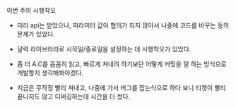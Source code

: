 이번 주의 시행착오

- 미리 api는 받았으나, 파라미터 값이 협의가 되지 않아서 나중에 코드를 바꾸는 등의 문제가 있었다.

- 달력 라이브러리로 시작일/종료일을 설정하는 데 시행착오가 있었다.

- 좀 더 A.C를 꼼꼼히 읽고, 빠르게 쳐내려 하기보단 어떻게 커밋을 덜 하는 방식으로 개발할지 생각해봐야겠다.

- 지금은 무작정 빨리 쳐내고, 나중에 가서 버그를 잡는식으로 하다 보니 티켓이 빨리 끝나지도 않고 디버깅하는데 시간을 더 썼다.
